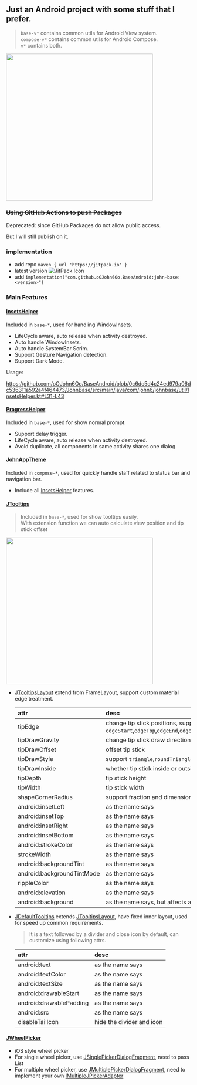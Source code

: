 ## Just an Android project with some stuff that I prefer.

> `base-v*` contains common utils for Android View system.</br>
> `compose-v*` contains common utils for Android Compose.</br>
> `v*` contains both.</br>

<img src="https://github.com/oOJohn6Oo/BaseAndroid/assets/24718357/3e4d5c27-35fe-40da-a1b0-592c9a5f16d5" width="400" />

### ~~Using GitHub Actions to push Packages~~

Deprecated: since GitHub Packages do not allow public access.

But I will still publish on it.

### implementation

- add repo `maven { url 'https://jitpack.io' }`
- latest version ![JitPack Icon]
- add `implementation("com.github.oOJohn6Oo.BaseAndroid:john-base:<version>")`

### Main Features

#### [InsetsHelper]

Included in `base-*`, used for handling WindowInsets.

* LifeCycle aware, auto release when activity destroyed.
* Auto handle WindowInsets.
* Auto handle SystemBar Scrim.
* Support Gesture Navigation detection.
* Support Dark Mode.

Usage:

https://github.com/oOJohn6Oo/BaseAndroid/blob/0c6dc5d4c24ed979a06dc536311a592a4f464473/JohnBase/src/main/java/com/john6/johnbase/util/InsetsHelper.kt#L31-L43

#### [ProgressHelper]
Included in `base-*`, used for show normal prompt.

* Support delay trigger.
* LifeCycle aware, auto release when activity destroyed.
* Avoid duplicate, all components in same activity shares one dialog.

#### [JohnAppTheme]

Included in `compose-*`, used for quickly handle staff related to status bar and navigation bar.

* Include all [InsetsHelper] features.

#### [JTooltips]
> Included in `base-*`, used for show tooltips easily.<br>
> With extension function we can auto calculate view position and tip stick offset

<img src="https://github.com/oOJohn6Oo/BaseAndroid/assets/24718357/86464dd1-fc60-47c1-9210-e867a83a3f61" width="400" />

* [JTooltipsLayout] extend from FrameLayout, support custom material edge treatment.

  | attr | desc |
  | :- |  :- |
  | tipEdge | change tip stick positions, support `edgeStart`,`edgeTop`,`edgeEnd`,`edgeBottom`,`edgeHorizontal`,`edgeVertical`,`edgeAll` |
  | tipDrawGravity | change tip stick draw direction, support `start`,`center`,`end` |
  | tipDrawOffset |  offset tip stick |
  | tipDrawStyle |  support `triangle`,`roundTriangle`,`circle`,`defaultLine` |
  | tipDrawInside |  whether tip stick inside or outside view |
  | tipDepth |  tip stick height |
  | tipWidth |  tip stick width |
  | shapeCornerRadius | support fraction and dimension |
  | android:insetLeft | as the name says |
  | android:insetTop | as the name says |
  | android:insetRight | as the name says |
  | android:insetBottom | as the name says |
  | android:strokeColor | as the name says |
  | strokeWidth | as the name says |
  | android:backgroundTint | as the name says |
  | android:backgroundTintMode | as the name says |
  | rippleColor | as the name says |
  | android:elevation | as the name says |
  | android:background | as the name says, but affects all the other background related attrs |
  
* [JDefaultTooltips] extends [JTooltipsLayout], have fixed inner layout, used for speed up common requirements.
  > It is a text followed by a divider and close icon by default, can customize using following attrs.

  | attr | desc |
  | :- | :- |
  | android:text | as the name says |
  | android:textColor | as the name says |
  | android:textSize | as the name says |
  | android:drawableStart | as the name says |
  | android:drawablePadding | as the name says |
  | android:src | as the name says |
  | disableTailIcon | hide the divider and icon |

#### [JWheelPicker]

* iOS style wheel picker
* For single wheel picker, use [JSinglePickerDialogFragment], need to pass List<T>
* For multiple wheel picker, use [JMultiplePickerDialogFragment], need to implement your own [IMultipleJPickerAdapter]


[JitPack Icon]: https://jitpack.io/v/oOJohn6Oo/BaseAndroid.svg
[InsetsHelper]: ./JohnBase/src/main/kotlin/io/john6/johnbase/util/InsetsHelper.kt
[ProgressHelper]: ./JohnBase/src/main/kotlin/io/john6/johnbase/util/LoadingHelper.kt
[JohnAppTheme]: ./JohnBaseCompose/src/main/kotlin/io/john6/johnbase/compose/AppTheme.kt
[JTooltips]: ./JohnBase/src/main/kotlin/io/john6/johnbase/util/tooltips
[JTooltipsLayout]: ./JohnBase/src/main/kotlin/io/john6/johnbase/util/tooltips/JTooltipsLayout.kt
[JDefaultTooltips]: ./JohnBase/src/main/kotlin/io/john6/johnbase/util/tooltips/JDefaultTooltips.kt
[JWheelPicker]: ./JWheelPicker/src/main/kotlin/io/john6/johnbase/compose/picker/JWheelPicker.kt
[JSinglePickerDialogFragment]: ./JWheelPicker/src/main/kotlin/io/john6/johnbase/compose/picker/dialog/single/JSinglePickerDialogFragment.kt
[JMultiplePickerDialogFragment]: ./JWheelPicker/src/main/kotlin/io/john6/johnbase/compose/picker/dialog/multiple/JMultiplePickerDialogFragment.kt
[IMultipleJPickerAdapter]: ./JWheelPicker/src/main/kotlin/io/john6/johnbase/compose/picker/dialog/multiple/IMultipleJPickerAdapter.kt